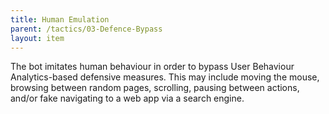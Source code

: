 ```yaml
---
title: Human Emulation
parent: /tactics/03-Defence-Bypass
layout: item
---
```


<p>The bot imitates human behaviour in order to bypass User Behaviour Analytics-based defensive measures. This may include moving the mouse, browsing between random pages, scrolling, pausing between actions, and/or fake navigating to a web app via a search engine.</p>
